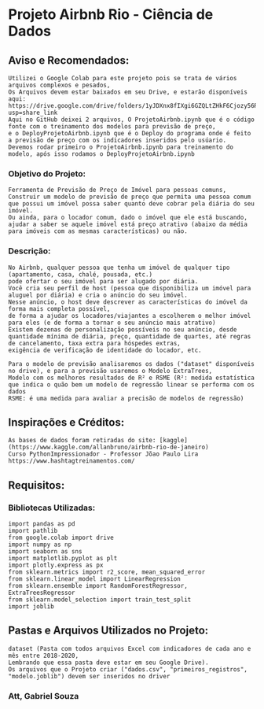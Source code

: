 # Projeto Airbnb Rio - Ciência de Dados


## Aviso e Recomendados:
	Utilizei o Google Colab para este projeto pois se trata de vários arquivos complexos e pesados,
	Os Arquivos devem estar baixados em seu Drive, e estarão disponíveis aqui: https://drive.google.com/drive/folders/1yJDXnx8fIXgi6GZQLtZHkF6Cjozy56R9?usp=share_link
	Aqui no GitHub deixei 2 arquivos, O ProjetoAirbnb.ipynb que é o código fonte com o treinamento dos modelos para previsão de preço,
	e o DeployProjetoAirbnb.ipynb que é o Deploy do programa onde é feito a previsão de preço com os indicadores inseridos pelo usúario.
	Devemos rodar primeiro o ProjetoAirbnb.ipynb para treinamento do modelo, após isso rodamos o DeployProjetoAirbnb.ipynb 
	
 
### Objetivo do Projeto:
	Ferramenta de Previsão de Preço de Imóvel para pessoas comuns,
	Construir um modelo de previsão de preço que permita uma pessoa comum
	que possui um imóvel possa saber quanto deve cobrar pela diária do seu imóvel.
	Ou ainda, para o locador comum, dado o imóvel que ele está buscando, ajudar a saber se aquele imóvel está preço atrativo (abaixo da média para imóveis com as mesmas características) ou não.

### Descrição:
	No Airbnb, qualquer pessoa que tenha um imóvel de qualquer tipo (apartamento, casa, chalé, pousada, etc.)
	pode ofertar o seu imóvel para ser alugado por diária.
	Você cria seu perfil de host (pessoa que disponibiliza um imóvel para aluguel por diária) e cria o anúncio do seu imóvel.
	Nesse anúncio, o host deve descrever as características do imóvel da forma mais completa possível,
	de forma a ajudar os locadores/viajantes a escolherem o melhor imóvel para eles (e de forma a tornar o seu anúncio mais atrativo)
	Existem dezenas de personalização possíveis no seu anúncio, desde quantidade mínima de diária, preço, quantidade de quartes, até regras de cancelamento, taxa extra para hóspedes extras,
	exigência de verificação de identidade do locador, etc.

	Para o modelo de previsão analisaremos os dados ("dataset" disponíveis no drive), e para a previsão usaremos o Modelo ExtraTrees,
	Modelo com os melhores resultados de R² e RSME (R²: medida estatística que indica o quão bem um modelo de regressão linear se performa com os dados
	RSME: é uma medida para avaliar a precisão de modelos de regressão)


## Inspirações e Créditos:
	As bases de dados foram retiradas do site: [kaggle](https://www.kaggle.com/allanbruno/airbnb-rio-de-janeiro)
	Curso PythonImpressionador - Professor Jõao Paulo Lira
	https://www.hashtagtreinamentos.com/


## Requisitos:
### Bibliotecas Utilizadas:
	import pandas as pd
	import pathlib
	from google.colab import drive
	import numpy as np
	import seaborn as sns
	import matplotlib.pyplot as plt
	import plotly.express as px
	from sklearn.metrics import r2_score, mean_squared_error
	from sklearn.linear_model import LinearRegression
	from sklearn.ensemble import RandomForestRegressor, ExtraTreesRegressor
	from sklearn.model_selection import train_test_split
	import joblib


## Pastas e Arquivos Utilizados no Projeto:
	dataset (Pasta com todos arquivos Excel com indicadores de cada ano e mês entre 2018-2020,
	Lembrando que essa pasta deve estar em seu Google Drive).
	Os arquivos que o Projeto criar ("dados.csv", "primeiros_registros", "modelo.joblib") devem ser inseridos no driver
	

### Att, Gabriel Souza